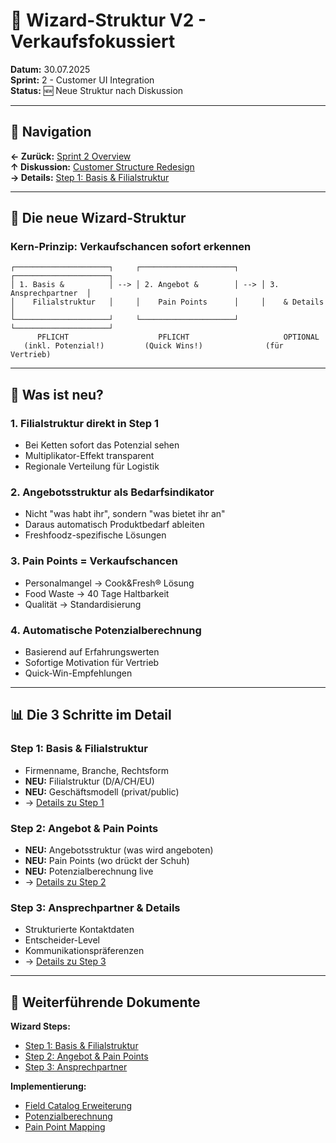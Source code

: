 # 🎯 Wizard-Struktur V2 - Verkaufsfokussiert

**Datum:** 30.07.2025  
**Sprint:** 2 - Customer UI Integration  
**Status:** 🆕 Neue Struktur nach Diskussion  

---

## 📍 Navigation
**← Zurück:** [Sprint 2 Overview](/Users/joergstreeck/freshplan-sales-tool/docs/features/FC-005-CUSTOMER-MANAGEMENT/sprint2/README.md)  
**↑ Diskussion:** [Customer Structure Redesign](/Users/joergstreeck/freshplan-sales-tool/docs/features/FC-005-CUSTOMER-MANAGEMENT/sprint2/discussions/2025-07-30_CUSTOMER_STRUCTURE_REDESIGN.md)  
**→ Details:** [Step 1: Basis & Filialstruktur](/Users/joergstreeck/freshplan-sales-tool/docs/features/FC-005-CUSTOMER-MANAGEMENT/sprint2/wizard/STEP1_BASIS_FILIALSTRUKTUR.md)

---

## 🚀 Die neue Wizard-Struktur

### Kern-Prinzip: **Verkaufschancen sofort erkennen**

```
┌─────────────────────┐     ┌─────────────────────┐     ┌─────────────────────┐
│ 1. Basis &          │ --> │ 2. Angebot &        │ --> │ 3. Ansprechpartner  │
│    Filialstruktur   │     │    Pain Points      │     │    & Details        │
└─────────────────────┘     └─────────────────────┘     └─────────────────────┘
      PFLICHT                    PFLICHT                     OPTIONAL
   (inkl. Potenzial!)         (Quick Wins!)              (für Vertrieb)
```

---

## 🎯 Was ist neu?

### 1. **Filialstruktur direkt in Step 1**
- Bei Ketten sofort das Potenzial sehen
- Multiplikator-Effekt transparent
- Regionale Verteilung für Logistik

### 2. **Angebotsstruktur als Bedarfsindikator**
- Nicht "was habt ihr", sondern "was bietet ihr an"
- Daraus automatisch Produktbedarf ableiten
- Freshfoodz-spezifische Lösungen

### 3. **Pain Points = Verkaufschancen**
- Personalmangel → Cook&Fresh® Lösung
- Food Waste → 40 Tage Haltbarkeit
- Qualität → Standardisierung

### 4. **Automatische Potenzialberechnung**
- Basierend auf Erfahrungswerten
- Sofortige Motivation für Vertrieb
- Quick-Win-Empfehlungen

---

## 📊 Die 3 Schritte im Detail

### Step 1: Basis & Filialstruktur
- Firmenname, Branche, Rechtsform
- **NEU:** Filialstruktur (D/A/CH/EU)
- **NEU:** Geschäftsmodell (privat/public)
- → [Details zu Step 1](/Users/joergstreeck/freshplan-sales-tool/docs/features/FC-005-CUSTOMER-MANAGEMENT/sprint2/wizard/STEP1_BASIS_FILIALSTRUKTUR.md)

### Step 2: Angebot & Pain Points
- **NEU:** Angebotsstruktur (was wird angeboten)
- **NEU:** Pain Points (wo drückt der Schuh)
- **NEU:** Potenzialberechnung live
- → [Details zu Step 2](/Users/joergstreeck/freshplan-sales-tool/docs/features/FC-005-CUSTOMER-MANAGEMENT/sprint2/wizard/STEP2_ANGEBOT_PAINPOINTS.md)

### Step 3: Ansprechpartner & Details
- Strukturierte Kontaktdaten
- Entscheider-Level
- Kommunikationspräferenzen
- → [Details zu Step 3](/Users/joergstreeck/freshplan-sales-tool/docs/features/FC-005-CUSTOMER-MANAGEMENT/sprint2/wizard/STEP3_ANSPRECHPARTNER.md)

---

## 🔗 Weiterführende Dokumente

**Wizard Steps:**
- [Step 1: Basis & Filialstruktur](/Users/joergstreeck/freshplan-sales-tool/docs/features/FC-005-CUSTOMER-MANAGEMENT/sprint2/wizard/STEP1_BASIS_FILIALSTRUKTUR.md)
- [Step 2: Angebot & Pain Points](/Users/joergstreeck/freshplan-sales-tool/docs/features/FC-005-CUSTOMER-MANAGEMENT/sprint2/wizard/STEP2_ANGEBOT_PAINPOINTS.md)
- [Step 3: Ansprechpartner](/Users/joergstreeck/freshplan-sales-tool/docs/features/FC-005-CUSTOMER-MANAGEMENT/sprint2/wizard/STEP3_ANSPRECHPARTNER.md)

**Implementierung:**
- [Field Catalog Erweiterung](/Users/joergstreeck/freshplan-sales-tool/docs/features/FC-005-CUSTOMER-MANAGEMENT/sprint2/implementation/FIELD_CATALOG_EXTENSION.md)
- [Potenzialberechnung](/Users/joergstreeck/freshplan-sales-tool/docs/features/FC-005-CUSTOMER-MANAGEMENT/sprint2/implementation/POTENTIAL_CALCULATION.md)
- [Pain Point Mapping](/Users/joergstreeck/freshplan-sales-tool/docs/features/FC-005-CUSTOMER-MANAGEMENT/sprint2/implementation/PAIN_POINT_MAPPING.md)